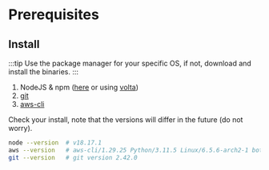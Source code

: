 # Prerequisites

## Install

:::tip
Use the package manager for your specific OS, if not, download and install the binaries.
:::

1. NodeJS & npm ([here](https://nodejs.org/en) or using [volta](https://docs.volta.sh/guide/))
2. [git](https://git-scm.com/)
3. [aws-cli](https://aws.amazon.com/cli/)


Check your install, note that the versions will differ in the future (do not worry).
```bash
node --version  # v18.17.1
aws --version   # aws-cli/1.29.25 Python/3.11.5 Linux/6.5.6-arch2-1 botocore/1.31.25
git --version   # git version 2.42.0
```
